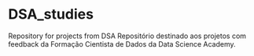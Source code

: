 # DSA_studies
Repository for projects from DSA
Repositório destinado aos projetos com feedback da Formação Cientista de Dados da Data Science Academy.
